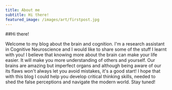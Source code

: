 ```yaml
---
title: About me
subtitle: Hi there! 
featured_image: /images/art/firstpost.jpg
---
```


##Hi there!

Welcome to my blog about the brain and cognition. 
I'm a research assistant in Cognitive Neuroscience and I would like to share some of the stuff I learnt with you! 
I believe that knowing more about the brain can make your life easier. It will make you more understanding of others and yourself. 
Our brains are amazing but imperfect organs and although being aware of our its flaws won't always let you avoid mistakes, it's a good start! 
I hope that with this blog I could help you develop critical thinking skills, 
needed to shed the false perceptions and navigate the modern world. Stay tuned!